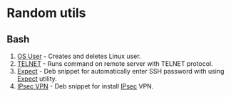 # Random utils

## Bash
1. [OS User](user) - Creates and deletes Linux user.  
2. [TELNET](telnet) - Runs command on remote server with TELNET protocol.  
3. [Expect](expect) - Deb snippet for automatically enter SSH password with using [Expect](https://en.wikipedia.org/wiki/Expect) utility.  
4. [IPsec VPN](vpn/ipsec) - Deb snippet for install [IPsec](https://en.wikipedia.org/wiki/IPsec) VPN.  
